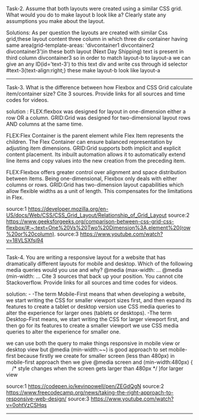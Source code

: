 Task-2. Assume that both layouts were created using a similar CSS grid. What would you do to make layout b look like a? Clearly state any assumptions you make about the layout.

Solutions:
As per question the layouts are created with similar Css grid,these layout content three column in which three div container having same area(grid-template-areas: 'divcontainer1 divcontainer2 divcontainer3')in these both layout (Next Day Shipping) text is present in third column divcontainer3 so in order to match layout-b to layout-a we can give an any ID(id='text-3') to this text div and write css through id selector #text-3{text-align:right;} these make layout-b look like layout-a 

---------------------------------------------------------------------------------------------------------------------------------------------------------------------------------------------

Task-3. What is the difference between how Flexbox and CSS Grid calculate item/container size?
Cite 3 sources. 
Provide links for all sources and time codes for videos.

solution :
FLEX:flexbox was designed for layout in one-dimension either a row OR a column.
GRID:Grid was designed for two-dimensional layout rows AND columns at the same time.

FLEX:Flex Container is the parent element while Flex Item represents the children. The Flex Container can ensure balanced representation by adjusting item dimensions.
GRID:Grid supports both implicit and explicit content placement. Its inbuilt automation allows it to automatically extend line items and copy values into the new creation from the preceding item.

FLEX:Flexbox offers greater control over alignment and space distribution between items. Being one-dimensional, Flexbox only deals with either columns or rows.
GRID:Grid has two-dimension layout capabilities which allow flexible widths as a unit of length. This compensates for the limitations in Flex.

source:1 
https://developer.mozilla.org/en-US/docs/Web/CSS/CSS_Grid_Layout/Relationship_of_Grid_Layout
source:2
https://www.geeksforgeeks.org/comparison-between-css-grid-css-flexbox/#:~:text=One%20Vs%20Two%20Dimension%3A,element%20(row%20or%20column).
source:3 
https://www.youtube.com/watch?v=18VLSXfsj94

---------------------------------------------------------------------------------------------------------------------------------------------------------------------------------------------



Task-4. You are writing a responsive layout for a website that has dramatically different layouts for mobile and desktop. Which of the following media queries would you use and why?
@media (max-width: …
@media (min-width: …
Cite 3 sources that back up your position. You cannot cite Stackoverflow.
Provide links for all sources and time codes for videos.

solution: -
-The term Mobile-First means that when developing a website, we start writing the CSS for smaller viewport sizes first, and then expand its features to create a tablet or desktop version use CSS media queries to alter the experience for larger ones (tablets or desktops).
-The term Desktop-First means, we start writing the CSS for larger viewport first, and then go for its features to create a smaller viewport we use CSS media queries to alter the experience for smaller one.

we can use both the query to make things responsive in mobile view or desktop view
but @media (min-width:~~) is good approach to set mobile-first because firstly we create for smaller screen (less than 480px) in mobile-first approach then we give
@media screen and (min-width:480px) {
    /* style changes when the screen gets larger than 480px */
}for larger view 

source:1
https://codepen.io/kevinpowell/pen/ZEGdQgN
source:2
https://www.freecodecamp.org/news/taking-the-right-approach-to-responsive-web-design/
source:3
https://www.youtube.com/watch?v=0ohtVzCSHqs


---------------------------------------------------------------------------------------------------------------------------------------------------------------------------------------------

